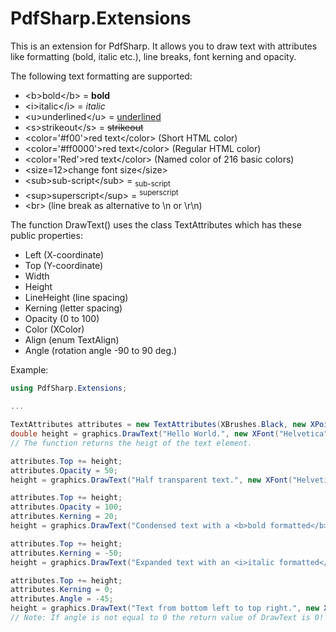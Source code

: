 # PdfSharp.Extensions
This is an extension for PdfSharp. It allows you to draw text with attributes like formatting (bold, italic etc.), line breaks, font kerning and opacity.

The following text formatting are supported:

- &lt;b>bold&lt;/b> = <b>bold</b>
- &lt;i>italic&lt;/i> = <i>italic</i>
- &lt;u>underlined&lt;/u> = <u>underlined</u>
- &lt;s>strikeout&lt;/s> = <s>strikeout</s>
- &lt;color='#f00'>red text&lt;/color> (Short HTML color)
- &lt;color='#ff0000'>red text&lt;/color> (Regular HTML color)
- &lt;color='Red'>red text&lt;/color> (Named color of 216 basic colors)
- &lt;size=12>change font size&lt;/size>
- &lt;sub>sub-script&lt;/sub> = <sub>sub-script</sub>
- &lt;sup>superscript&lt;/sup> = <sup>superscript</sup>
- &lt;br> (line break as alternative to \n or \r\n)

The function DrawText() uses the class TextAttributes which has these public properties:

- Left (X-coordinate)
- Top (Y-coordinate)
- Width
- Height
- LineHeight (line spacing)
- Kerning (letter spacing)
- Opacity (0 to 100)
- Color (XColor)
- Align (enum TextAlign)
- Angle (rotation angle -90 to 90 deg.)

Example:
```C#
using PdfSharp.Extensions;

...

TextAttributes attributes = new TextAttributes(XBrushes.Black, new XPoint(20, 20));
double height = graphics.DrawText("Hello World.", new XFont("Helvetica", 10), attributes);
// The function returns the heigt of the text element.

attributes.Top += height;
attributes.Opacity = 50;
height = graphics.DrawText("Half transparent text.", new XFont("Helvetica", 10), attributes);

attributes.Top += height;
attributes.Opacity = 100;
attributes.Kerning = 20;
height = graphics.DrawText("Condensed text with a <b>bold formatted</b> part.", new XFont("Helvetica", 10), attributes);

attributes.Top += height;
attributes.Kerning = -50;
height = graphics.DrawText("Expanded text with an <i>italic formatted</i> part.", new XFont("Helvetica", 10), attributes);

attributes.Top += height;
attributes.Kerning = 0;
attributes.Angle = -45;
height = graphics.DrawText("Text from bottom left to top right.", new XFont("Helvetica", 10), attributes);
// Note: If angle is not equal to 0 the return value of DrawText is 0!
```
